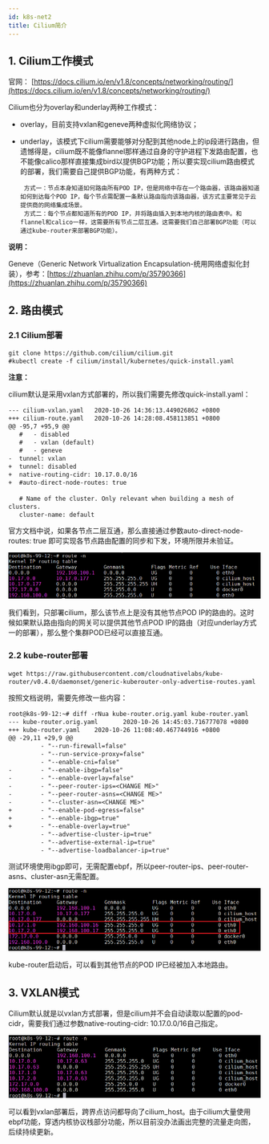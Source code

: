 ```yaml
---
id: k8s-net2
title: Cilium简介
---
```


## 1. Cilium工作模式

官网：
[https://docs.cilium.io/en/v1.8/concepts/networking/routing/](https://docs.cilium.io/en/v1.8/concepts/networking/routing/)

Cilium也分为overlay和underlay两种工作模式：

 - overlay，目前支持vxlan和geneve两种虚拟化网络协议；
 - underlay，该模式下cilium需要能够对分配到其他node上的ip段进行路由，但遗憾得是，cilium既不能像flannel那样通过自身的守护进程下发路由配置，也不能像calico那样直接集成bird以提供BGP功能；所以要实现cilium路由模式的部署，我们需要自己提供BGP功能，有两种方式：

        方式一：节点本身知道如何路由所有POD IP，但是网络中存在一个路由器，该路由器知道如何到达每个POD IP，每个节点需配置一条默认路由指向该路由器，该方式主要常见于云提供商的网络集成场景。
        方式二：每个节点都知道所有的POD IP，并将路由插入到本地内核的路由表中。和flannel和calico一样，这需要所有节点二层互通。这需要我们自己部署BGP功能（可以通过kube-router来部署BGP功能）。

**说明：**

Geneve（Generic Network Virtualization Encapsulation-统用网络虚拟化封装），参考：[https://zhuanlan.zhihu.com/p/35790366](https://zhuanlan.zhihu.com/p/35790366)

## 2. 路由模式

### 2.1 Cilium部署

```
git clone https://github.com/cilium/cilium.git
#kubectl create -f cilium/install/kubernetes/quick-install.yaml
```

**注意：**

cilium默认是采用vxlan方式部署的，所以我们需要先修改quick-install.yaml：

```
--- cilium-vxlan.yaml   2020-10-26 14:36:13.449026862 +0800
+++ cilium-route.yaml   2020-10-26 14:28:08.458113851 +0800
@@ -95,7 +95,9 @@
   #   - disabled
   #   - vxlan (default)
   #   - geneve
-  tunnel: vxlan
+  tunnel: disabled
+  native-routing-cidr: 10.17.0.0/16
+  #auto-direct-node-routes: true

   # Name of the cluster. Only relevant when building a mesh of clusters.
   cluster-name: default
```

官方文档中说，如果各节点二层互通，那么直接通过参数auto-direct-node-routes: true
即可实现各节点路由配置的同步和下发，环境所限并未验证。

![enter description here](./images/1614300041226.png)

我们看到，只部署cilium，那么该节点上是没有其他节点POD IP的路由的。这时候如果默认路由指向的网关可以提供其他节点POD IP的路由（对应underlay方式一的部署），那么整个集群POD已经可以直接互通。

### 2.2 kube-router部署

```
wget https://raw.githubusercontent.com/cloudnativelabs/kube-router/v0.4.0/daemonset/generic-kuberouter-only-advertise-routes.yaml
```

按照文档说明，需要先修改一些内容：

```
root@k8s-99-12:~# diff -rNua kube-router.orig.yaml kube-router.yaml
--- kube-router.orig.yaml       2020-10-26 14:45:03.716777078 +0800
+++ kube-router.yaml    2020-10-26 11:08:40.467744916 +0800
@@ -29,11 +29,9 @@
         - "--run-firewall=false"
         - "--run-service-proxy=false"
         - "--enable-cni=false"
-        - "--enable-ibgp=false"
-        - "--enable-overlay=false"
-        - "--peer-router-ips=<CHANGE ME>"
-        - "--peer-router-asns=<CHANGE ME>"
-        - "--cluster-asn=<CHANGE ME>"
+        - "--enable-pod-egress=false"
+        - "--enable-ibgp=true"
+        - "--enable-overlay=true"
         - "--advertise-cluster-ip=true"
         - "--advertise-external-ip=true"
         - "--advertise-loadbalancer-ip=true"
```

测试环境使用ibgp即可，无需配置ebpf，所以peer-router-ips、peer-router-asns、cluster-asn无需配置。

![enter description here](./images/1614300092938.png)

kube-router启动后，可以看到其他节点的POD IP已经被加入本地路由。

## 3. VXLAN模式

Cilium默认就是以vxlan方式部署，但是cilium并不会自动读取以配置的pod-cidr，需要我们通过参数native-routing-cidr: 10.17.0.0/16自己指定。

![enter description here](./images/1614300139319.png)

可以看到vxlan部署后，跨界点访问都导向了cilium\_host。由于cilium大量使用ebpf功能，穿透内核协议栈部分功能，所以目前没办法画出完整的流量走向图，后续持续更新。
